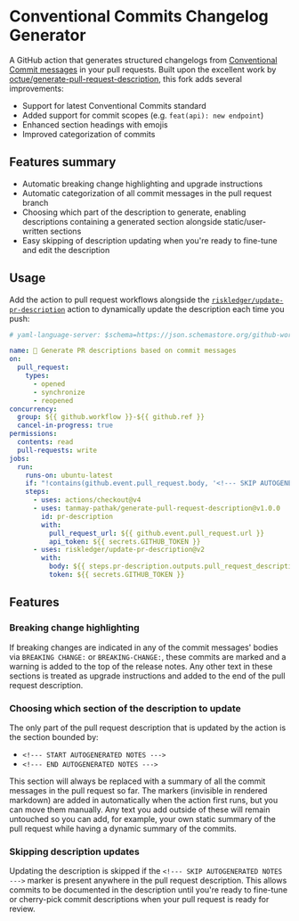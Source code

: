 # Conventional Commits Changelog Generator

A GitHub action that generates structured changelogs from [Conventional Commit messages](https://www.conventionalcommits.org/en/v1.0.0/) in your pull requests. Built upon the excellent work by [octue/generate-pull-request-description](https://github.com/octue/generate-pull-request-description), this fork adds several improvements:

- Support for latest Conventional Commits standard
- Added support for commit scopes (e.g. `feat(api): new endpoint`)
- Enhanced section headings with emojis
- Improved categorization of commits

## Features summary

- Automatic breaking change highlighting and upgrade instructions
- Automatic categorization of all commit messages in the pull request branch
- Choosing which part of the description to generate, enabling descriptions containing a generated section alongside
  static/user-written sections
- Easy skipping of description updating when you're ready to fine-tune and edit the description

## Usage

Add the action to pull request workflows alongside the
[`riskledger/update-pr-description`](https://github.com/riskledger/update-pr-description) action to dynamically update
the description each time you push:

```yaml
# yaml-language-server: $schema=https://json.schemastore.org/github-workflow.json

name: 📝 Generate PR descriptions based on commit messages
on:
  pull_request:
    types:
      - opened
      - synchronize
      - reopened
concurrency:
  group: ${{ github.workflow }}-${{ github.ref }}
  cancel-in-progress: true
permissions:
  contents: read
  pull-requests: write
jobs:
  run:
    runs-on: ubuntu-latest
    if: "!contains(github.event.pull_request.body, '<!--- SKIP AUTOGENERATED NOTES --->')"
    steps:
      - uses: actions/checkout@v4
      - uses: tanmay-pathak/generate-pull-request-description@v1.0.0
        id: pr-description
        with:
          pull_request_url: ${{ github.event.pull_request.url }}
          api_token: ${{ secrets.GITHUB_TOKEN }}
      - uses: riskledger/update-pr-description@v2
        with:
          body: ${{ steps.pr-description.outputs.pull_request_description }}
          token: ${{ secrets.GITHUB_TOKEN }}
```

## Features

### Breaking change highlighting

If breaking changes are indicated in any of the commit messages' bodies via `BREAKING CHANGE:` or `BREAKING-CHANGE:`,
these commits are marked and a warning is added to the top of the release notes. Any other text in these sections is
treated as upgrade instructions and added to the end of the pull request description.

### Choosing which section of the description to update

The only part of the pull request description that is updated by the action is the section bounded by:

- `<!--- START AUTOGENERATED NOTES --->`
- `<!--- END AUTOGENERATED NOTES --->`

This section will always be replaced with a summary of all the commit messages in the pull request so far. The markers
(invisible in rendered markdown) are added in automatically when the action first runs, but you can move them manually.
Any text you add outside of these will remain untouched so you can add, for example, your own static summary of the
pull request while having a dynamic summary of the commits.

### Skipping description updates

Updating the description is skipped if the `<!--- SKIP AUTOGENERATED NOTES --->` marker is present anywhere in the pull
request description. This allows commits to be documented in the description until you're ready to fine-tune or
cherry-pick commit descriptions when your pull request is ready for review.
